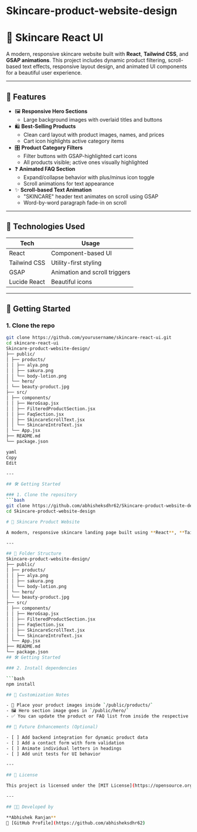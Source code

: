 # Skincare-product-website-design
# 🌿 Skincare React UI

A modern, responsive skincare website built with **React**, **Tailwind CSS**, and **GSAP animations**. This project includes dynamic product filtering, scroll-based text effects, responsive layout design, and animated UI components for a beautiful user experience.

---

## 📸 Features

- 🖼️ **Responsive Hero Sections**
  - Large background images with overlaid titles and buttons
- 🛍️ **Best-Selling Products**
  - Clean card layout with product images, names, and prices
  - Cart icon highlights active category items
- 🎛️ **Product Category Filters**
  - Filter buttons with GSAP-highlighted cart icons
  - All products visible; active ones visually highlighted
- ❓ **Animated FAQ Section**
  - Expand/collapse behavior with plus/minus icon toggle
  - Scroll animations for text appearance
- ✨ **Scroll-based Text Animation**
  - "SKINCARE" header text animates on scroll using GSAP
  - Word-by-word paragraph fade-in on scroll

---

## 🔧 Technologies Used

| Tech         | Usage                             |
|--------------|-----------------------------------|
| React        | Component-based UI                |
| Tailwind CSS | Utility-first styling             |
| GSAP         | Animation and scroll triggers     |
| Lucide React | Beautiful icons                   |

---

## 🚀 Getting Started

### 1. Clone the repo
```bash
git clone https://github.com/yourusername/skincare-react-ui.git
cd skincare-react-ui
Skincare-product-website-design/
├── public/
│ ├── products/
│ │ ├── alya.png
│ │ ├── sakura.png
│ │ └── body-lotion.png
│ └── hero/
│ └── beauty-product.jpg
├── src/
│ ├── components/
│ │ ├── HeroGsap.jsx
│ │ ├── FilteredProductSection.jsx
│ │ ├── FaqSection.jsx
│ │ ├── SkincareScrollText.jsx
│ │ └── SkincareIntroText.jsx
│ └── App.jsx
├── README.md
└── package.json

yaml
Copy
Edit

---

## 🛠️ Getting Started

### 1. Clone the repository
```bash
git clone https://github.com/abhisheksdhr62/Skincare-product-website-design.git
cd Skincare-product-website-design

# 🌿 Skincare Product Website

A modern, responsive skincare landing page built using **React**, **Tailwind CSS**, and **GSAP**. This site includes animated hero sections, product filters, scroll-based effects, and an interactive FAQ.

---

## 📁 Folder Structure
Skincare-product-website-design/
├── public/
│ ├── products/
│ │ ├── alya.png
│ │ ├── sakura.png
│ │ └── body-lotion.png
│ └── hero/
│ └── beauty-product.jpg
├── src/
│ ├── components/
│ │ ├── HeroGsap.jsx
│ │ ├── FilteredProductSection.jsx
│ │ ├── FaqSection.jsx
│ │ ├── SkincareScrollText.jsx
│ │ └── SkincareIntroText.jsx
│ └── App.jsx
├── README.md
└── package.json
## 🛠️ Getting Started

### 2. Install dependencies

```bash
npm install

## 🎯 Customization Notes

- 📸 Place your product images inside `/public/products/`
- 🖼️ Hero section image goes in `/public/hero/`
- ✅ You can update the product or FAQ list from inside the respective component files (`src/components/`)

## 🧪 Future Enhancements (Optional)

- [ ] Add backend integration for dynamic product data
- [ ] Add a contact form with form validation
- [ ] Animate individual letters in headings
- [ ] Add unit tests for UI behavior

---

## 📄 License

This project is licensed under the [MIT License](https://opensource.org/licenses/MIT).

---

## 👨‍💻 Developed by

**Abhishek Ranjan**  
🔗 [GitHub Profile](https://github.com/abhisheksdhr62)